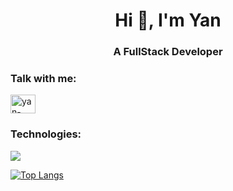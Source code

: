 <h1 align="center">Hi 👋, I'm Yan</h1>
<h3 align="center">A FullStack Developer</h3>
<h3 align="left">Talk with me:</h3>
<p align="left">
<a href="https://linkedin.com/in/yan-carlos-b95461216" target=""><img align="center" src="https://raw.githubusercontent.com/rahuldkjain/github-profile-readme-generator/master/src/images/icons/Social/linked-in-alt.svg" alt="yan-carlos-b95461216" height="30" width="40" /></a>
</p>

<h3 align="left">Technologies:</h3>
<img src="https://skills.thijs.gg/icons?i=cs,dotnet,js,ts,nodejs,nestjs,go,html,css,angular,azure,linux,docker,git,mongodb,mysql,postgres,sql"/>
 
[![Top Langs](https://github-readme-stats.vercel.app/api/top-langs/?username=yc4rlos&layout=compact&count_private=true&theme=dark)](https://github.com/anuraghazra/github-readme-stats)
